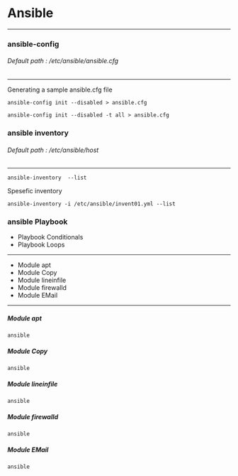 
# Ansible
-------------------------------------
### ansible-config
###### Default path : /etc/ansible/ansible.cfg
-------------------------------------
Generating a sample ansible.cfg file
```
ansible-config init --disabled > ansible.cfg
```
```
ansible-config init --disabled -t all > ansible.cfg
```
### ansible inventory

###### Default path : /etc/ansible/host
----------------------------------
```
ansible-inventory  --list 
```
Spesefic inventory
```
ansible-inventory -i /etc/ansible/invent01.yml --list
```
### ansible Playbook
- Playbook Conditionals
- Playbook Loops
-----------------------------------------
* Module apt
* Module Copy
* Module lineinfile
* Module firewalld
* Module EMail

----------------------------------------------------------------
##### Module apt
```
ansible
```
##### Module Copy
```
ansible
```
##### Module lineinfile
```
ansible
```

##### Module firewalld
```
ansible
```
##### Module EMail
```
ansible
```
